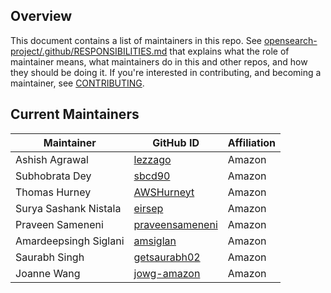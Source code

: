 ## Overview

This document contains a list of maintainers in this repo. See [opensearch-project/.github/RESPONSIBILITIES.md](https://github.com/opensearch-project/.github/blob/main/RESPONSIBILITIES.md#maintainer-responsibilities) that explains what the role of maintainer means, what maintainers do in this and other repos, and how they should be doing it. If you're interested in contributing, and becoming a maintainer, see [CONTRIBUTING](CONTRIBUTING.md).

## Current Maintainers

| Maintainer            | GitHub ID                                             | Affiliation |
|-----------------------|-------------------------------------------------------| ----------- |
| Ashish Agrawal        | [lezzago](https://github.com/lezzago)                 | Amazon      |
| Subhobrata Dey        | [sbcd90](https://github.com/sbcd90)                   | Amazon      |
| Thomas Hurney         | [AWSHurneyt](https://github.com/AWSHurneyt)           | Amazon      |
| Surya Sashank Nistala | [eirsep](https://github.com/eirsep)                   | Amazon      |
| Praveen Sameneni      | [praveensameneni](https://github.com/praveensameneni) | Amazon      |
| Amardeepsingh Siglani | [amsiglan](https://github.com/amsiglan)               | Amazon      |
| Saurabh Singh         | [getsaurabh02](https://github.com/getsaurabh02)       | Amazon      |
| Joanne Wang           | [jowg-amazon](https://github.com/jowg-amazon)         | Amazon      |
